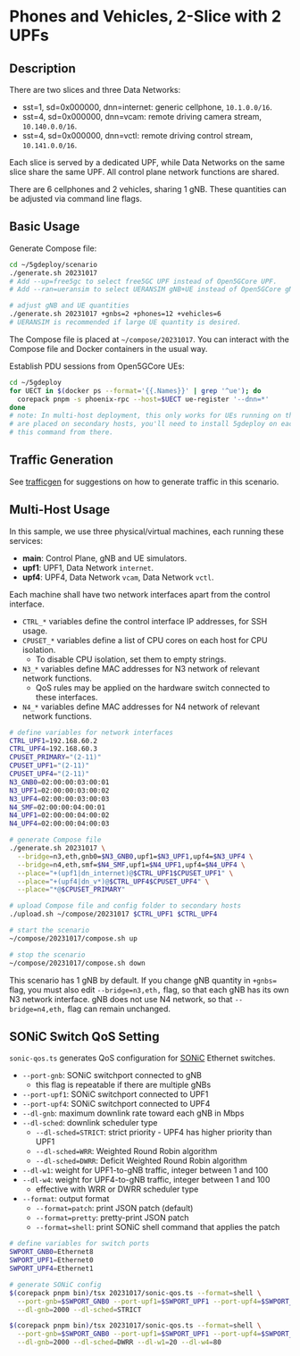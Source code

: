 # Phones and Vehicles, 2-Slice with 2 UPFs

## Description

There are two slices and three Data Networks:

* sst=1, sd=0x000000, dnn=internet: generic cellphone, `10.1.0.0/16`.
* sst=4, sd=0x000000, dnn=vcam: remote driving camera stream, `10.140.0.0/16`.
* sst=4, sd=0x000000, dnn=vctl: remote driving control stream, `10.141.0.0/16`.

Each slice is served by a dedicated UPF, while Data Networks on the same slice share the same UPF.
All control plane network functions are shared.

There are 6 cellphones and 2 vehicles, sharing 1 gNB.
These quantities can be adjusted via command line flags.

## Basic Usage

Generate Compose file:

```bash
cd ~/5gdeploy/scenario
./generate.sh 20231017
# Add --up=free5gc to select free5GC UPF instead of Open5GCore UPF.
# Add --ran=ueransim to select UERANSIM gNB+UE instead of Open5GCore gNB+UE.

# adjust gNB and UE quantities
./generate.sh 20231017 +gnbs=2 +phones=12 +vehicles=6
# UERANSIM is recommended if large UE quantity is desired.
```

The Compose file is placed at `~/compose/20231017`.
You can interact with the Compose file and Docker containers in the usual way.

Establish PDU sessions from Open5GCore UEs:

```bash
cd ~/5gdeploy
for UECT in $(docker ps --format='{{.Names}}' | grep '^ue'); do
  corepack pnpm -s phoenix-rpc --host=$UECT ue-register '--dnn=*'
done
# note: In multi-host deployment, this only works for UEs running on the primary host. If some UEs
# are placed on secondary hosts, you'll need to install 5gdeploy on each secondary host and run
# this command from there.
```

## Traffic Generation

See [trafficgen](../20230817/trafficgen.md) for suggestions on how to generate traffic in this scenario.

## Multi-Host Usage

In this sample, we use three physical/virtual machines, each running these services:

* **main**: Control Plane, gNB and UE simulators.
* **upf1**: UPF1, Data Network `internet`.
* **upf4**: UPF4, Data Network `vcam`, Data Network `vctl`.

Each machine shall have two network interfaces apart from the control interface.

* `CTRL_*` variables define the control interface IP addresses, for SSH usage.
* `CPUSET_*` variables define a list of CPU cores on each host for CPU isolation.
  * To disable CPU isolation, set them to empty strings.
* `N3_*` variables define MAC addresses for N3 network of relevant network functions.
  * QoS rules may be applied on the hardware switch connected to these interfaces.
* `N4_*` variables define MAC addresses for N4 network of relevant network functions.

```bash
# define variables for network interfaces
CTRL_UPF1=192.168.60.2
CTRL_UPF4=192.168.60.3
CPUSET_PRIMARY="(2-11)"
CPUSET_UPF1="(2-11)"
CPUSET_UPF4="(2-11)"
N3_GNB0=02:00:00:03:00:01
N3_UPF1=02:00:00:03:00:02
N3_UPF4=02:00:00:03:00:03
N4_SMF=02:00:00:04:00:01
N4_UPF1=02:00:00:04:00:02
N4_UPF4=02:00:00:04:00:03

# generate Compose file
./generate.sh 20231017 \
  --bridge=n3,eth,gnb0=$N3_GNB0,upf1=$N3_UPF1,upf4=$N3_UPF4 \
  --bridge=n4,eth,smf=$N4_SMF,upf1=$N4_UPF1,upf4=$N4_UPF4 \
  --place="+(upf1|dn_internet)@$CTRL_UPF1$CPUSET_UPF1" \
  --place="+(upf4|dn_v*)@$CTRL_UPF4$CPUSET_UPF4" \
  --place="*@$CPUSET_PRIMARY"

# upload Compose file and config folder to secondary hosts
./upload.sh ~/compose/20231017 $CTRL_UPF1 $CTRL_UPF4

# start the scenario
~/compose/20231017/compose.sh up

# stop the scenario
~/compose/20231017/compose.sh down
```

This scenario has 1 gNB by default.
If you change gNB quantity in `+gnbs=` flag, you must also edit `--bridge=n3,eth,` flag, so that each gNB has its own N3 network interface.
gNB does not use N4 network, so that `--bridge=n4,eth,` flag can remain unchanged.

## SONiC Switch QoS Setting

`sonic-qos.ts` generates QoS configuration for [SONiC](https://github.com/sonic-net/SONiC) Ethernet switches.

* `--port-gnb`: SONiC switchport connected to gNB
  * this flag is repeatable if there are multiple gNBs
* `--port-upf1`: SONiC switchport connected to UPF1
* `--port-upf4`: SONiC switchport connected to UPF4
* `--dl-gnb`: maximum downlink rate toward each gNB in Mbps
* `--dl-sched`: downlink scheduler type
  * `--dl-sched=STRICT`: strict priority - UPF4 has higher priority than UPF1
  * `--dl-sched=WRR`: Weighted Round Robin algorithm
  * `--dl-sched=DWRR`: Deficit Weighted Round Robin algorithm
* `--dl-w1`: weight for UPF1-to-gNB traffic, integer between 1 and 100
* `--dl-w4`: weight for UPF4-to-gNB traffic, integer between 1 and 100
  * effective with WRR or DWRR scheduler type
* `--format`: output format
  * `--format=patch`: print JSON patch (default)
  * `--format=pretty`: pretty-print JSON patch
  * `--format=shell`: print SONiC shell command that applies the patch

```bash
# define variables for switch ports
SWPORT_GNB0=Ethernet8
SWPORT_UPF1=Ethernet0
SWPORT_UPF4=Ethernet1

# generate SONiC config
$(corepack pnpm bin)/tsx 20231017/sonic-qos.ts --format=shell \
  --port-gnb=$SWPORT_GNB0 --port-upf1=$SWPORT_UPF1 --port-upf4=$SWPORT_UPF4 \
  --dl-gnb=2000 --dl-sched=STRICT

$(corepack pnpm bin)/tsx 20231017/sonic-qos.ts --format=shell \
  --port-gnb=$SWPORT_GNB0 --port-upf1=$SWPORT_UPF1 --port-upf4=$SWPORT_UPF4 \
  --dl-gnb=2000 --dl-sched=DWRR --dl-w1=20 --dl-w4=80
```
